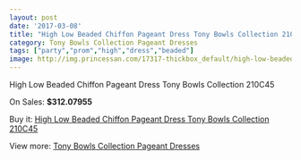 ```yaml
---
layout: post
date: '2017-03-08'
title: "High Low Beaded Chiffon Pageant Dress Tony Bowls Collection 210C45"
category: Tony Bowls Collection Pageant Dresses
tags: ["party","prom","high","dress","beaded"]
image: http://img.princessan.com/17317-thickbox_default/high-low-beaded-chiffon-pageant-dress-tony-bowls-collection-210c45.jpg
---
```

High Low Beaded Chiffon Pageant Dress Tony Bowls Collection 210C45

On Sales: **$312.07955**
<a href="https://www.princessan.com/en/tony-bowls-collection-pageant-dresses/8162-high-low-beaded-chiffon-pageant-dress-tony-bowls-collection-210c45.html"><amp-img layout="responsive" width="600" height="600" src="//img.princessan.com/17317-thickbox_default/high-low-beaded-chiffon-pageant-dress-tony-bowls-collection-210c45.jpg" alt="High Low Beaded Chiffon Pageant Dress Tony Bowls Collection 210C45 0" /></a>
<a href="https://www.princessan.com/en/tony-bowls-collection-pageant-dresses/8162-high-low-beaded-chiffon-pageant-dress-tony-bowls-collection-210c45.html"><amp-img layout="responsive" width="600" height="600" src="//img.princessan.com/17318-thickbox_default/high-low-beaded-chiffon-pageant-dress-tony-bowls-collection-210c45.jpg" alt="High Low Beaded Chiffon Pageant Dress Tony Bowls Collection 210C45 1" /></a>

Buy it: [High Low Beaded Chiffon Pageant Dress Tony Bowls Collection 210C45](https://www.princessan.com/en/tony-bowls-collection-pageant-dresses/8162-high-low-beaded-chiffon-pageant-dress-tony-bowls-collection-210c45.html "High Low Beaded Chiffon Pageant Dress Tony Bowls Collection 210C45")

View more: [Tony Bowls Collection Pageant Dresses](https://www.princessan.com/en/66-tony-bowls-collection-pageant-dresses "Tony Bowls Collection Pageant Dresses")
